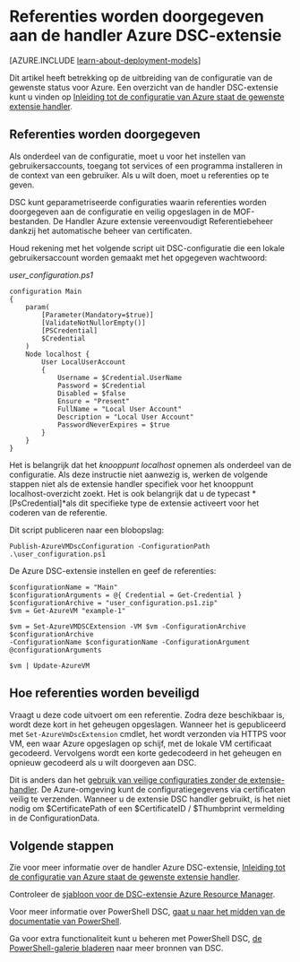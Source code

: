 <properties
   pageTitle="Referenties worden doorgegeven aan DSC met Azure | Microsoft Azure"
   description="Overzicht op veilig referenties worden doorgegeven aan de Azure virtuele machines met PowerShell gewenst staat configuratie"
   services="virtual-machines-windows"
   documentationCenter=""
   authors="zjalexander"
   manager="timlt"
   editor=""
   tags="azure-service-management,azure-resource-manager"
   keywords=""/>

<tags
   ms.service="virtual-machines-windows"
   ms.devlang="na"
   ms.topic="article"
   ms.tgt_pltfrm="vm-windows"
   ms.workload="na"
   ms.date="09/15/2016"
   ms.author="zachal"/>

# <a name="passing-credentials-to-the-azure-dsc-extension-handler"></a>Referenties worden doorgegeven aan de handler Azure DSC-extensie #

[AZURE.INCLUDE [learn-about-deployment-models](../../includes/learn-about-deployment-models-both-include.md)]

Dit artikel heeft betrekking op de uitbreiding van de configuratie van de gewenste status voor Azure. Een overzicht van de handler DSC-extensie kunt u vinden op [Inleiding tot de configuratie van Azure staat de gewenste extensie handler](virtual-machines-windows-extensions-dsc-overview.md). 


## <a name="passing-in-credentials"></a>Referenties worden doorgegeven
Als onderdeel van de configuratie, moet u voor het instellen van gebruikersaccounts, toegang tot services of een programma installeren in de context van een gebruiker. Als u wilt doen, moet u referenties op te geven. 

DSC kunt geparametriseerde configuraties waarin referenties worden doorgegeven aan de configuratie en veilig opgeslagen in de MOF-bestanden. De Handler Azure extensie vereenvoudigt Referentiebeheer dankzij het automatische beheer van certificaten. 

Houd rekening met het volgende script uit DSC-configuratie die een lokale gebruikersaccount worden gemaakt met het opgegeven wachtwoord:

*user_configuration.ps1*

```
configuration Main
{
    param(
        [Parameter(Mandatory=$true)]
        [ValidateNotNullorEmpty()]
        [PSCredential]
        $Credential
    )    
    Node localhost {       
        User LocalUserAccount
        {
            Username = $Credential.UserName
            Password = $Credential
            Disabled = $false
            Ensure = "Present"
            FullName = "Local User Account"
            Description = "Local User Account"
            PasswordNeverExpires = $true
        } 
    }  
} 
```

Het is belangrijk dat het *knooppunt localhost* opnemen als onderdeel van de configuratie. Als deze instructie niet aanwezig is, werken de volgende stappen niet als de extensie handler specifiek voor het knooppunt localhost-overzicht zoekt. Het is ook belangrijk dat u de typecast *[PsCredential]*als dit specifieke type de extensie activeert voor het coderen van de referentie. 

Dit script publiceren naar een blobopslag:

`Publish-AzureVMDscConfiguration -ConfigurationPath .\user_configuration.ps1`

De Azure DSC-extensie instellen en geef de referenties:

```
$configurationName = "Main"
$configurationArguments = @{ Credential = Get-Credential }
$configurationArchive = "user_configuration.ps1.zip"
$vm = Get-AzureVM "example-1"
 
$vm = Set-AzureVMDSCExtension -VM $vm -ConfigurationArchive $configurationArchive 
-ConfigurationName $configurationName -ConfigurationArgument @configurationArguments
 
$vm | Update-AzureVM
```
## <a name="how-credentials-are-secured"></a>Hoe referenties worden beveiligd
Vraagt u deze code uitvoert om een referentie. Zodra deze beschikbaar is, wordt deze kort in het geheugen opgeslagen. Wanneer het is gepubliceerd met `Set-AzureVmDscExtension` cmdlet, het wordt verzonden via HTTPS voor VM, een waar Azure opgeslagen op schijf, met de lokale VM certificaat gecodeerd. Vervolgens wordt een korte gedecodeerd in het geheugen en opnieuw gecodeerd als u wilt doorgeven aan DSC.

Dit is anders dan het [gebruik van veilige configuraties zonder de extensie-handler](https://msdn.microsoft.com/powershell/dsc/securemof). De Azure-omgeving kunt de configuratiegegevens via certificaten veilig te verzenden. Wanneer u de extensie DSC handler gebruikt, is het niet nodig om $CertificatePath of een $CertificateID / $Thumbprint vermelding in de ConfigurationData.


## <a name="next-steps"></a>Volgende stappen ##

Zie voor meer informatie over de handler Azure DSC-extensie, [Inleiding tot de configuratie van Azure staat de gewenste extensie handler](virtual-machines-windows-extensions-dsc-overview.md). 

Controleer de [sjabloon voor de DSC-extensie Azure Resource Manager](virtual-machines-windows-extensions-dsc-template.md).

Voor meer informatie over PowerShell DSC, [gaat u naar het midden van de documentatie van PowerShell](https://msdn.microsoft.com/powershell/dsc/overview). 

Ga voor extra functionaliteit kunt u beheren met PowerShell DSC, [de PowerShell-galerie bladeren](https://www.powershellgallery.com/packages?q=DscResource&x=0&y=0) naar meer bronnen van DSC.
